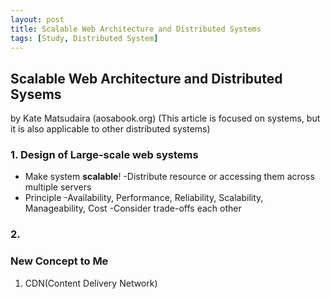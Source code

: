 ```yaml
---
layout: post
title: Scalable Web Architecture and Distributed Systems
tags: [Study, Distributed System]
---
```


## Scalable Web Architecture and Distributed Sysems
by Kate Matsudaira (aosabook.org)
(This article is focused on systems, but it is also applicable to other distributed systems)

### 1. Design of Large-scale web systems
* Make system **scalable**!
	-Distribute resource or accessing them across multiple servers
* Principle
	-Availability, Performance, Reliability, Scalability, Manageability, Cost
	-Consider trade-offs each other

### 2. 




### New Concept to Me
1. CDN(Content Delivery Network)

